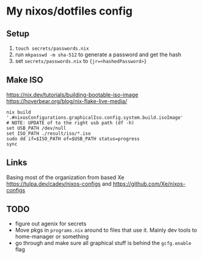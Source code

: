# My nixos/dotfiles config

## Setup

1. `touch secrets/passwords.nix`
2. run `mkpasswd -m sha-512` to generate a password and get the hash
3. set `secrets/passwords.nix` to `{jr=<hashedPassword>}`



## Make ISO
https://nix.dev/tutorials/building-bootable-iso-image
https://hoverbear.org/blog/nix-flake-live-media/

```fish
nix build '.#nixosConfigurations.graphicalIso.config.system.build.isoImage'
# NOTE: UPDATE of to the right usb path (df -h)
set USB_PATH /dev/null
set ISO_PATH ./result/iso/*.iso
sudo dd if=$ISO_PATH of=$USB_PATH status=progress
sync
```


## Links

Basing most of the organization from based Xe https://tulpa.dev/cadey/nixos-configs and https://github.com/Xe/nixos-configs 

## TODO
- figure out agenix for secrets
- Move pkgs in `programs.nix` around to files that use it. Mainly dev tools to home-manager or something
- go through and make sure all graphical stuff is behind the `gcfg.enable` flag